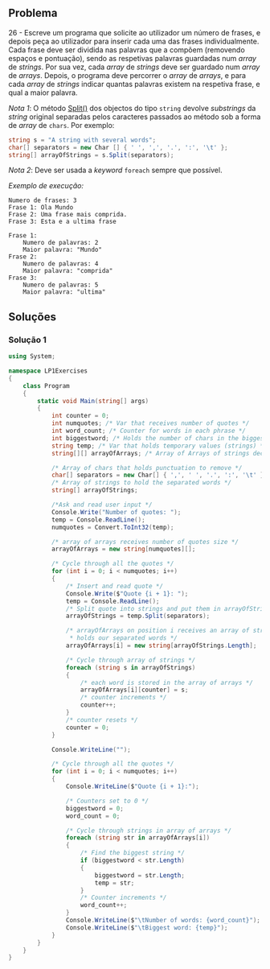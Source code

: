 ## Problema

26 - Escreve um programa que solicite ao utilizador um número de frases, e
depois peça ao utilizador para inserir cada uma das frases individualmente.
Cada frase deve ser dividida nas palavras que a compõem (removendo espaços e
pontuação), sendo as respetivas palavras guardadas num _array_ de _strings_.
Por sua vez, cada _array_ de _strings_ deve ser guardado num _array_ de
_arrays_. Depois, o programa deve percorrer o _array_ de _arrays_, e para cada
_array_ de _strings_ indicar quantas palavras existem na respetiva frase, e
qual a maior palavra.

_Nota 1_: O método
[Split()](https://docs.microsoft.com/pt-pt/dotnet/api/system.string.split#System_String_Split_System_Char___)
dos objectos do tipo `string` devolve _substrings_ da _string_ original
separadas pelos caracteres passados ao método sob a forma de _array_ de
`chars`. Por exemplo:

```cs
string s = "A string with several words";
char[] separators = new Char [] { ' ', ',', '.', ':', '\t' };
string[] arrayOfStrings = s.Split(separators);
```

_Nota 2_: Deve ser usada a _keyword_ `foreach` sempre que possível.

_Exemplo de execução:_

```
Numero de frases: 3
Frase 1: Ola Mundo
Frase 2: Uma frase mais comprida.
Frase 3: Esta e a ultima frase

Frase 1:
    Numero de palavras: 2
    Maior palavra: "Mundo"
Frase 2:
    Numero de palavras: 4
    Maior palavra: "comprida"
Frase 3:
    Numero de palavras: 5
    Maior palavra: "ultima"
```

## Soluções

### Solução 1

```cs
using System;

namespace LP1Exercises
{
    class Program
    {
        static void Main(string[] args)
        {
            int counter = 0;
            int numquotes; /* Var that receives number of quotes */
            int word_count; /* Counter for words in each phrase */
            int biggestword; /* Holds the number of chars in the biggest word */
            string temp; /* Var that holds temporary values (strings) */
            string[][] arrayOfArrays; /* Array of Arrays of strings declared */

            /* Array of chars that holds punctuation to remove */
            char[] separators = new Char[] { ',', ' ', '.', ':', '\t' };
            /* Array of strings to hold the separated words */
			string[] arrayOfStrings;

            /*Ask and read user input */
            Console.Write("Number of quotes: ");
            temp = Console.ReadLine();
            numquotes = Convert.ToInt32(temp);

            /* array of arrays receives number of quotes size */
            arrayOfArrays = new string[numquotes][];

            /* Cycle through all the quotes */
            for (int i = 0; i < numquotes; i++)
            {
                /* Insert and read quote */
                Console.Write($"Quote {i + 1}: ");
                temp = Console.ReadLine();
                /* Split quote into strings and put them in arrayOfStrings */
                arrayOfStrings = temp.Split(separators);

                /* arrayOfArrays on position i receives an array of strings that
                 * holds our separated words */
                arrayOfArrays[i] = new string[arrayOfStrings.Length];

                /* Cycle through array of strings */
                foreach (string s in arrayOfStrings)
                {
                    /* each word is stored in the array of arrays */
                    arrayOfArrays[i][counter] = s;
                    /* counter increments */
                    counter++;
                }
                /* counter resets */
                counter = 0;
            }

            Console.WriteLine("");

            /* Cycle through all the quotes */
            for (int i = 0; i < numquotes; i++)
            {
                Console.WriteLine($"Quote {i + 1}:");

                /* Counters set to 0 */
                biggestword = 0;
                word_count = 0;

                /* Cycle through strings in array of arrays */
                foreach (string str in arrayOfArrays[i])
                {
                    /* Find the biggest string */
                    if (biggestword < str.Length)
                    {
                        biggestword = str.Length;
                        temp = str;
                    }
                    /* Counter increments */
                    word_count++;
                }
                Console.WriteLine($"\tNumber of words: {word_count}");
                Console.WriteLine($"\tBiggest word: {temp}");
            }
        }
    }
}
```